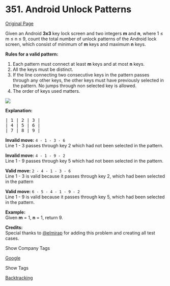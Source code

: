 # 351. Android Unlock Patterns

[Original Page](https://leetcode.com/problems/android-unlock-patterns/)

Given an Android **3x3** key lock screen and two integers **m** and **n**, where 1 ≤ m ≤ n ≤ 9, count the total number of unlock patterns of the Android lock screen, which consist of minimum of **m** keys and maximum **n** keys.

**Rules for a valid pattern:**  

1.  Each pattern must connect at least **m** keys and at most **n** keys.
2.  All the keys must be distinct.
3.  If the line connecting two consecutive keys in the pattern passes through any other keys, the other keys must have previously selected in the pattern. No jumps through non selected key is allowed.
4.  The order of keys used matters.

![](https://discuss.leetcode.com/uploads/files/1461680355228-cptqh.png)

**Explanation:**  

<pre>| 1 | 2 | 3 |
| 4 | 5 | 6 |
| 7 | 8 | 9 |</pre>

**Invalid move:** `4 - 1 - 3 - 6`  
Line 1 - 3 passes through key 2 which had not been selected in the pattern.

**Invalid move:** `4 - 1 - 9 - 2`  
Line 1 - 9 passes through key 5 which had not been selected in the pattern.

**Valid move:** `2 - 4 - 1 - 3 - 6`  
Line 1 - 3 is valid because it passes through key 2, which had been selected in the pattern

**Valid move:** `6 - 5 - 4 - 1 - 9 - 2`  
Line 1 - 9 is valid because it passes through key 5, which had been selected in the pattern.

**Example:**  
Given **m** = 1, **n** = 1, return 9.

**Credits:**  
Special thanks to [@elmirap](https://discuss.leetcode.com/user/elmirap) for adding this problem and creating all test cases.

<div>

<div id="company_tags" class="btn btn-xs btn-warning">Show Company Tags</div>

<span class="hidebutton">[Google](/company/google/)</span></div>

<div>

<div id="tags" class="btn btn-xs btn-warning">Show Tags</div>

<span class="hidebutton">[Backtracking](/tag/backtracking/)</span></div>